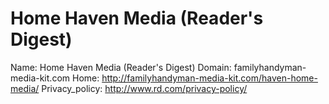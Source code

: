 
# Home Haven Media (Reader's Digest)

Name: Home Haven Media (Reader's Digest)
Domain: familyhandyman-media-kit.com
Home: http://familyhandyman-media-kit.com/haven-home-media/
Privacy_policy: http://www.rd.com/privacy-policy/

